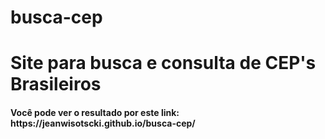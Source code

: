 # busca-cep

<h1>Site para busca e consulta de CEP's Brasileiros</h1>

<h4>Você pode ver o resultado por este link: https://jeanwisotscki.github.io/busca-cep/ </h4>
